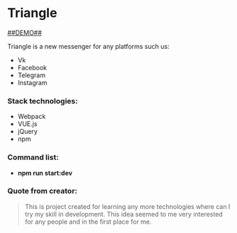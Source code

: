 # Triangle
[##DEMO##](https://shtikov.github.io/VK-messager/)

Triangle is a new messenger for any platforms such us:
* Vk
* Facebook
* Telegram
* Instagram

### Stack technologies:
* Webpack
* VUE.js
* jQuery
* npm

### Command list:
* **npm run start:dev**

### Quote from creator:
> This is project created for learning any more technologies where can I try my skill in development.
> This idea seemed to me very interested for any people and in the first place for me.
